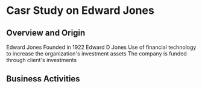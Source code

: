 # Casr Study on Edward Jones
## Overview and Origin
Edward Jones
Founded in 1922
Edward D Jones
Use of financial technology to increase the organization's investment assets 
The company is funded through client's investments

## Business Activities

